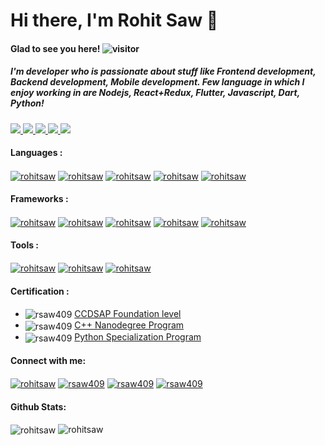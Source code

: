 <h1 align="left">Hi there, I'm Rohit Saw 👋</h1>

#### Glad to see you here!  ![visitor](https://komarev.com/ghpvc/?username=rohitsaw&label=Profile%20views&color=0e75b6&style=flat)

##### I'm developer who is passionate about stuff like Frontend development, Backend development, Mobile development. Few language in which I enjoy working in are Nodejs, React+Redux, Flutter, Javascript, Dart, Python! 

<a href="https://leetcode.com/rsaw409/"> <img src="https://img.shields.io/badge/-LeetCode-FFA116?style=for-the-badge&logo=LeetCode&logoColor=black" /> </a>
<a href="https://www.codechef.com/users/rsaw409"> <img src="https://img.shields.io/badge/-CodeChef-5B4638?style=for-the-badge&logo=CodeChef&logoColor=white" /> </a>
<a href="https://codeforces.com/profile/rsaw409"> <img src="https://img.shields.io/badge/Codeforces-445f9d?style=for-the-badge&logo=Codeforces&logoColor=white" /> </a>
<a href="https://www.hackerrank.com/rsaw409"> <img src="https://img.shields.io/badge/-Hackerrank-2EC866?style=for-the-badge&logo=HackerRank&logoColor=white" /> </a>
<a href="https://www.hackerearth.com/@rsaw409"> <img src="https://img.shields.io/badge/HackerEarth-%232C3454.svg?&style=for-the-badge&logo=HackerEarth&logoColor=Blue" /> </a>
 
 
#### Languages : 
 <a href="" target="blank"><img align="center" src="https://img.shields.io/badge/C%2B%2B-00599C?style=for-the-badge&logo=c%2B%2B&logoColor=white" alt="rohitsaw"/></a>
 <a href="" target="blank"><img align="center" src="https://img.shields.io/badge/JavaScript-323330?style=for-the-badge&logo=javascript&logoColor=F7DF1E" alt="rohitsaw"/></a>
 <a href="" target="blank"><img align="center" src="https://img.shields.io/badge/Python-FFD43B?style=for-the-badge&logo=python&logoColor=darkgreen" alt="rohitsaw"/></a>
 <a href="" target="blank"><img align="center" src="https://img.shields.io/badge/Java-ED8B00?style=for-the-badge&logo=java&logoColor=white" alt="rohitsaw"/></a>
 <a href="" target="blank"><img align="center" src="https://img.shields.io/badge/Dart-0175C2?style=for-the-badge&logo=dart&logoColor=white" alt="rohitsaw"/></a>

#### Frameworks :
 <a href="" target="blank"><img align="center" src="https://img.shields.io/badge/React-20232A?style=for-the-badge&logo=react&logoColor=61DAFB" alt="rohitsaw"/></a>
  <a href="" target="blank"><img align="center" src="https://img.shields.io/badge/Redux-593D88?style=for-the-badge&logo=redux&logoColor=white" alt="rohitsaw"/></a>
 <a href="" target="blank"><img align="center" src="https://img.shields.io/badge/Flutter-02569B?style=for-the-badge&logo=flutter&logoColor=white" alt="rohitsaw"/></a>
  <a href="" target="blank"><img align="center" src="https://img.shields.io/badge/Postman-FF6C37?style=for-the-badge&logo=Postman&logoColor=white" alt="rohitsaw"/></a>
  <a href="" target="blank"><img align="center" src="https://img.shields.io/badge/Angular-DD0031?style=for-the-badge&logo=angular&logoColor=white" alt="rohitsaw"/></a>
 
#### Tools :
 <a href="" target="blank"><img align="center" src="https://img.shields.io/badge/Visual_Studio_Code-0078D4?style=for-the-badge&logo=visual%20studio%20code&logoColor=white" alt="rohitsaw"/></a>
 <a href="" target="blank"><img align="center" src="https://img.shields.io/badge/GIT-E44C30?style=for-the-badge&logo=git&logoColor=white" alt="rohitsaw"/></a>
 <a href="" target="blank"><img align="center" src="https://img.shields.io/badge/Google_chrome-4285F4?style=for-the-badge&logo=Google-chrome&logoColor=white" alt="rohitsaw"/></a>
 
#### Certification : 
 <ul>
   <li> <img align="center" style="pointer-events: none;  cursor: default;" src="https://img.shields.io/badge/-CodeChef-5B4638?style=for-the-badge&logo=CodeChef&logoColor=white" alt="rsaw409" /> <a href="https://www.codechef.com/certificates/public/24f5562"> CCDSAP Foundation level </a> </li>
   <li> <img align="center" style="pointer-events: none;  cursor: default;" src="https://img.shields.io/badge/Udacity-grey?style=for-the-badge&logo=udacity&logoColor=#5FCFEE" alt="rsaw409" /> <a href="https://graduation.udacity.com/confirm/TTALJ7F"> C++ Nanodegree Program </a></li>
   <li> <img align="center" style="pointer-events: none;  cursor: default;" src="https://img.shields.io/badge/Coursera-0056D2?style=for-the-badge&logo=Coursera&logoColor=white" alt="rsaw409" /> <a href="https://www.coursera.org/account/accomplishments/specialization/DF8UCJXQN4DN"> Python Specialization Program </a></li>
 </ul>
 
 #### Connect with me:
<a href="https://linkedin.com/in/rsaw409" target="blank"><img align="center" src="https://img.shields.io/badge/LinkedIn-0077B5?style=for-the-badge&logo=linkedin&logoColor=white" alt="rohitsaw"/></a>
<a href="mailto:developer.rohitsaw@gmail.com" target="blank"><img align="center" src="https://img.shields.io/badge/Gmail-D14836?style=for-the-badge&logo=gmail&logoColor=white" alt="rsaw409"/></a>
<a href="https://twitter.com/rsaw409" target="blank"><img align="center" src="https://img.shields.io/badge/Twitter-1DA1F2?style=for-the-badge&logo=twitter&logoColor=white" alt="rsaw409"/></a>
<a href="https://twitter.com/rsaw409" target="blank"><img align="center" src="https://img.shields.io/twitter/follow/rsaw409?logo=twitter&style=for-the-badge" alt="rsaw409" /></a>
 

 
<!--    <details>
  <summary> <img align="center" style="pointer-events: none;  cursor: default;" src="https://img.shields.io/badge/-CodeChef-5B4638?style=for-the-badge&logo=CodeChef&logoColor=white" alt="rsaw409" /> </summary> 
    <ul>
     <li> <a href="https://www.codechef.com/certificates/public/24f5562"> CCDSAP Foundation level </a> </li>
    </ul>
  </details>
  
  <details>
  <summary> <img align="center" style="pointer-events: none;  cursor: default;" src="https://img.shields.io/badge/Udacity-grey?style=for-the-badge&logo=udacity&logoColor=#5FCFEE" alt="rsaw409" /> </summary>
    <ul>
     <li><a href="https://graduation.udacity.com/confirm/TTALJ7F"> C++ Nanodegree Program </a></li>
    </ul>
  </details>

  <details>
  <summary> <img align="center" style="pointer-events: none;  cursor: default;" src="https://img.shields.io/badge/Coursera-0056D2?style=for-the-badge&logo=Coursera&logoColor=white" alt="rsaw409" /> </summary>
    <ul>
     <li><a href="https://www.coursera.org/account/accomplishments/specialization/DF8UCJXQN4DN"> Python Specialization Program </a></li>
    </ul>
  </details> -->


#### Github Stats:
<p align="left">
  <img align="center" src="https://github-readme-stats.vercel.app/api/top-langs/?username=rohitsaw" alt="rohitsaw" />
  <img align="top" src="https://github-readme-stats.vercel.app/api?username=rohitsaw&show_icons=true&locale=en" alt="rohitsaw" />
</p>




<!--
**rohitsaw/rohitsaw** is a ✨ _special_ ✨ repository because its `README.md` (this file) appears on your GitHub profile.

Here are some ideas to get you started:

- 🔭 I’m currently working on ...
- 🌱 I’m currently learning ...
- 👯 I’m looking to collaborate on ...
- 🤔 I’m looking for help with ...
- 💬 Ask me about ...
- 📫 How to reach me: ...
- 😄 Pronouns: ...
- ⚡ Fun fact: ...
-->
